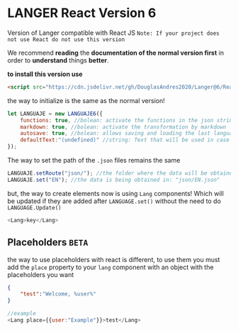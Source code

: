 # LANGER React Version 6

Version of Langer compatible with React JS `Note: If your project does not use React do not use this version`

We recommend **reading** the **documentation of the normal version first** in order to **understand** things **better**.

**to install this version use**

```html
<script src="https://cdn.jsdelivr.net/gh/DouglasAndres2020/Langer@6/React/Langer.min.js"></script>
```

the way to initialize is the same as the normal version!
```js
let LANGUAJE = new LANGUAJE6({
    functions: true, //bolean: activate the functions in the json strings
    markdown: true, //bolean: activate the transformation by markdown
    autosave: true, //bolean: allows saving and loading the last language selected by the user.
    defaultText:"(undefined)" //string: Text that will be used in case a key is not found in the selected language.
});
```

The way to set the path of the `.json` files remains the same

```js
LANGUAJE.setRoute("json/"); //the folder where the data will be obtained
LANGUAJE.set("EN"); //the data is being obtained in: "json/EN.json"
```

but, the way to create elements now is using `Lang` components! Which will be updated if they are added after `LANGUAGE.set()` without the need to do `LANGUAGE.Update()`

```js
<Lang>key</Lang>
```

## Placeholders `BETA`
the way to use placeholders with react is different, to use them you must add the `place` property to your `lang` component with an object with the placeholders you want

```json
{
    "test":"Welcome, %user%"
}
```
```js
//example
<Lang place={{user:"Example"}}>test</Lang>
```


